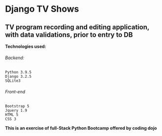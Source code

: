 # Django TV Shows

## TV program recording and editing application, with data validations, prior to entry to DB 

**Technologies used:**
###### Backend:
```
Python 3.9.5
Django 3.2.5
SQLite3
```

###### Front-end
```
Bootstrap 5
Jquery 1.9
HTML 5
CSS 3
```
**This is an exercise of full-Stack Python Bootcamp offered by coding dojo**
